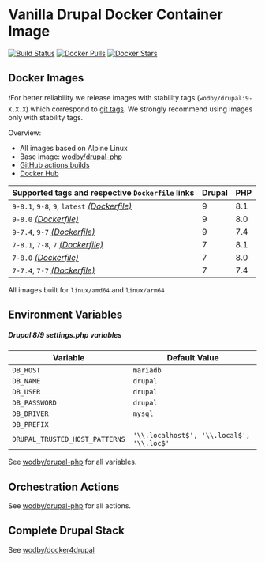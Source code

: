 # Vanilla Drupal Docker Container Image

[![Build Status](https://github.com/wodby/drupal/workflows/Build%20docker%20image/badge.svg)](https://github.com/wodby/drupal/actions)
[![Docker Pulls](https://img.shields.io/docker/pulls/wodby/drupal.svg)](https://hub.docker.com/r/wodby/drupal)
[![Docker Stars](https://img.shields.io/docker/stars/wodby/drupal.svg)](https://hub.docker.com/r/wodby/drupal)

## Docker Images

❗For better reliability we release images with stability tags (`wodby/drupal:9-X.X.X`) which correspond to [git tags](https://github.com/wodby/drupal/releases). We strongly recommend using images only with stability tags. 

Overview:

- All images based on Alpine Linux
- Base image: [wodby/drupal-php](https://github.com/wodby/drupal-php)
- [GitHub actions builds](https://github.com/wodby/drupal/actions) 
- [Docker Hub](https://hub.docker.com/r/wodby/drupal)

| Supported tags and respective `Dockerfile` links                                                         | Drupal | PHP |
|----------------------------------------------------------------------------------------------------------|--------|-----|
| `9-8.1`, `9-8`, `9`, `latest` [_(Dockerfile)_](https://github.com/wodby/drupal/tree/master/9/Dockerfile) | 9      | 8.1 |
| `9-8.0` [_(Dockerfile)_](https://github.com/wodby/drupal/tree/master/9/Dockerfile)                       | 9      | 8.0 |
| `9-7.4`, `9-7` [_(Dockerfile)_](https://github.com/wodby/drupal/tree/master/9/Dockerfile)                | 9      | 7.4 |
| `7-8.1`, `7-8`, `7` [_(Dockerfile)_](https://github.com/wodby/drupal/tree/master/7/Dockerfile)           | 7      | 8.1 |
| `7-8.0` [_(Dockerfile)_](https://github.com/wodby/drupal/tree/master/7/Dockerfile)                       | 7      | 8.0 |
| `7-7.4`, `7-7` [_(Dockerfile)_](https://github.com/wodby/drupal/tree/master/7/Dockerfile)                | 7      | 7.4 |

All images built for `linux/amd64` and `linux/arm64`

## Environment Variables

##### Drupal 8/9 settings.php variables

| Variable                       | Default Value                             |
|--------------------------------|-------------------------------------------|
| `DB_HOST`                      | `mariadb`                                 |
| `DB_NAME`                      | `drupal`                                  |
| `DB_USER`                      | `drupal`                                  |
| `DB_PASSWORD`                  | `drupal`                                  |
| `DB_DRIVER`                    | `mysql`                                   |
| `DB_PREFIX`                    |                                           |
| `DRUPAL_TRUSTED_HOST_PATTERNS` | `'\\.localhost$', '\\.local$', '\\.loc$'` |

See [wodby/drupal-php](https://github.com/wodby/drupal-php) for all variables.

## Orchestration Actions

See [wodby/drupal-php](https://github.com/wodby/drupal-php) for all actions.

## Complete Drupal Stack

See [wodby/docker4drupal](https://github.com/wodby/docker4drupal)
